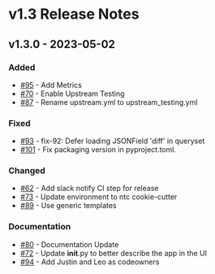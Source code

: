 
# v1.3 Release Notes

## v1.3.0 - 2023-05-02

### Added

- [#95](https://github.com/nautobot/nautobot-plugin-ssot/pull/95) - Add Metrics
- [#70](https://github.com/nautobot/nautobot-plugin-ssot/pull/70) - Enable Upstream Testing
- [#87](https://github.com/nautobot/nautobot-plugin-ssot/pull/87) - Rename upstream.yml to upstream_testing.yml

### Fixed

- [#93](https://github.com/nautobot/nautobot-plugin-ssot/pull/93) - fix-92: Defer loading JSONField 'diff' in queryset
- [#101](https://github.com/nautobot/nautobot-plugin-ssot/pull/101) - Fix packaging version in pyproject.toml.

### Changed

- [#62](https://github.com/nautobot/nautobot-plugin-ssot/pull/62) - Add slack notify CI step for release
- [#73](https://github.com/nautobot/nautobot-plugin-ssot/pull/73) - Update environment to ntc cookie-cutter
- [#89](https://github.com/nautobot/nautobot-plugin-ssot/pull/89) - Use generic templates

### Documentation

- [#80](https://github.com/nautobot/nautobot-plugin-ssot/pull/80) - Documentation Update
- [#72](https://github.com/nautobot/nautobot-plugin-ssot/pull/72) - Update __init__.py to better describe the app in the UI
- [#94](https://github.com/nautobot/nautobot-plugin-ssot/pull/94) - Add Justin and Leo as codeowners
